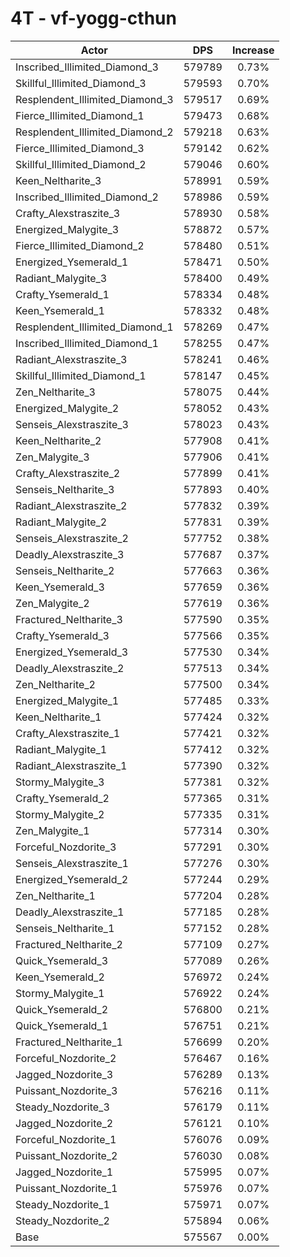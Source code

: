 # 4T - vf-yogg-cthun
| Actor | DPS | Increase |
|---|:---:|:---:|
|Inscribed_Illimited_Diamond_3|579789|0.73%|
|Skillful_Illimited_Diamond_3|579593|0.70%|
|Resplendent_Illimited_Diamond_3|579517|0.69%|
|Fierce_Illimited_Diamond_1|579473|0.68%|
|Resplendent_Illimited_Diamond_2|579218|0.63%|
|Fierce_Illimited_Diamond_3|579142|0.62%|
|Skillful_Illimited_Diamond_2|579046|0.60%|
|Keen_Neltharite_3|578991|0.59%|
|Inscribed_Illimited_Diamond_2|578986|0.59%|
|Crafty_Alexstraszite_3|578930|0.58%|
|Energized_Malygite_3|578872|0.57%|
|Fierce_Illimited_Diamond_2|578480|0.51%|
|Energized_Ysemerald_1|578471|0.50%|
|Radiant_Malygite_3|578400|0.49%|
|Crafty_Ysemerald_1|578334|0.48%|
|Keen_Ysemerald_1|578332|0.48%|
|Resplendent_Illimited_Diamond_1|578269|0.47%|
|Inscribed_Illimited_Diamond_1|578255|0.47%|
|Radiant_Alexstraszite_3|578241|0.46%|
|Skillful_Illimited_Diamond_1|578147|0.45%|
|Zen_Neltharite_3|578075|0.44%|
|Energized_Malygite_2|578052|0.43%|
|Senseis_Alexstraszite_3|578023|0.43%|
|Keen_Neltharite_2|577908|0.41%|
|Zen_Malygite_3|577906|0.41%|
|Crafty_Alexstraszite_2|577899|0.41%|
|Senseis_Neltharite_3|577893|0.40%|
|Radiant_Alexstraszite_2|577832|0.39%|
|Radiant_Malygite_2|577831|0.39%|
|Senseis_Alexstraszite_2|577752|0.38%|
|Deadly_Alexstraszite_3|577687|0.37%|
|Senseis_Neltharite_2|577663|0.36%|
|Keen_Ysemerald_3|577659|0.36%|
|Zen_Malygite_2|577619|0.36%|
|Fractured_Neltharite_3|577590|0.35%|
|Crafty_Ysemerald_3|577566|0.35%|
|Energized_Ysemerald_3|577530|0.34%|
|Deadly_Alexstraszite_2|577513|0.34%|
|Zen_Neltharite_2|577500|0.34%|
|Energized_Malygite_1|577485|0.33%|
|Keen_Neltharite_1|577424|0.32%|
|Crafty_Alexstraszite_1|577421|0.32%|
|Radiant_Malygite_1|577412|0.32%|
|Radiant_Alexstraszite_1|577390|0.32%|
|Stormy_Malygite_3|577381|0.32%|
|Crafty_Ysemerald_2|577365|0.31%|
|Stormy_Malygite_2|577335|0.31%|
|Zen_Malygite_1|577314|0.30%|
|Forceful_Nozdorite_3|577291|0.30%|
|Senseis_Alexstraszite_1|577276|0.30%|
|Energized_Ysemerald_2|577244|0.29%|
|Zen_Neltharite_1|577204|0.28%|
|Deadly_Alexstraszite_1|577185|0.28%|
|Senseis_Neltharite_1|577152|0.28%|
|Fractured_Neltharite_2|577109|0.27%|
|Quick_Ysemerald_3|577089|0.26%|
|Keen_Ysemerald_2|576972|0.24%|
|Stormy_Malygite_1|576922|0.24%|
|Quick_Ysemerald_2|576800|0.21%|
|Quick_Ysemerald_1|576751|0.21%|
|Fractured_Neltharite_1|576699|0.20%|
|Forceful_Nozdorite_2|576467|0.16%|
|Jagged_Nozdorite_3|576289|0.13%|
|Puissant_Nozdorite_3|576216|0.11%|
|Steady_Nozdorite_3|576179|0.11%|
|Jagged_Nozdorite_2|576121|0.10%|
|Forceful_Nozdorite_1|576076|0.09%|
|Puissant_Nozdorite_2|576030|0.08%|
|Jagged_Nozdorite_1|575995|0.07%|
|Puissant_Nozdorite_1|575976|0.07%|
|Steady_Nozdorite_1|575971|0.07%|
|Steady_Nozdorite_2|575894|0.06%|
|Base|575567|0.00%|
